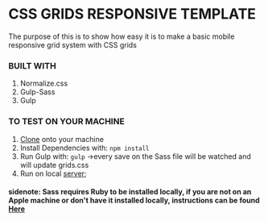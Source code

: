 # CSS GRIDS RESPONSIVE TEMPLATE

The purpose of this is to show how easy it is to make a basic mobile responsive grid system with CSS grids

### BUILT WITH

1. Normalize.css
2. Gulp-Sass
3. Gulp

### TO TEST ON YOUR MACHINE

1. [Clone](https://git-scm.com/docs/git-clone) onto your machine
2. Install Dependencies with:
    ```npm install```
3. Run Gulp with:
    ```gulp```
    ->every save on the Sass file will be watched and will update grids.css
4. Run on local [server](http://jasonwatmore.com/post/2016/06/22/nodejs-setup-simple-http-server-local-web-server);

#### sidenote: Sass requires Ruby to be installed locally, if you are not on an Apple machine or don't have it installed locally, instructions can be found [Here](https://sass-lang.com/install)
